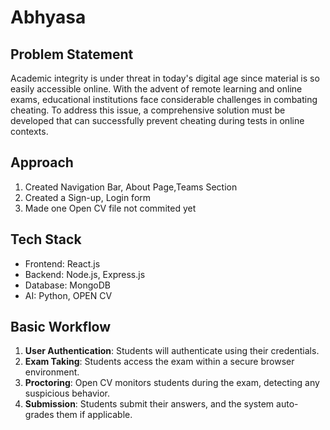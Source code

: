 # Abhyasa

## Problem Statement
Academic integrity is under threat in today's digital age since material is so easily accessible online. With the advent of remote learning and online exams, educational institutions face considerable challenges in combating cheating. To address this issue, a comprehensive solution must be developed that can successfully prevent cheating during tests in online contexts.


## Approach
1. Created Navigation Bar, About Page,Teams Section
2. Created a Sign-up, Login form
3. Made one Open CV file not commited yet

## Tech Stack
- Frontend: React.js
- Backend: Node.js, Express.js
- Database: MongoDB
- AI: Python, OPEN CV

## Basic Workflow
1. **User Authentication**: Students will authenticate using their credentials.
2. **Exam Taking**: Students access the exam within a secure browser environment.
3. **Proctoring**: Open CV monitors students during the exam, detecting any suspicious behavior.
6. **Submission**: Students submit their answers, and the system auto-grades them if applicable.
   
